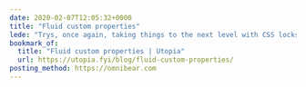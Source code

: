 ```yaml
---
date: 2020-02-07T12:05:32+0000
title: "Fluid custom properties"
lede: "Trys, once again, taking things to the next level with CSS locks, CSS properties, media queries, and the cascade to create incredibly dynamic and fluid layouts."
bookmark_of:
  title: "Fluid custom properties | Utopia"
  url: https://utopia.fyi/blog/fluid-custom-properties/
posting_method: https://omnibear.com
---
```

